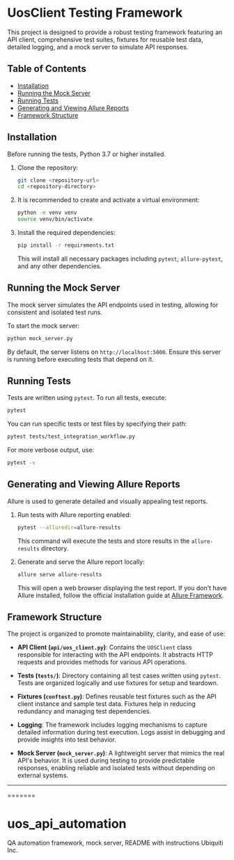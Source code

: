 # UosClient Testing Framework

This project is designed to provide a robust testing framework featuring an API client, comprehensive test suites, 
fixtures for reusable test data, detailed logging, and a mock server to simulate API responses.

## Table of Contents

- [Installation](#installation)
- [Running the Mock Server](#running-the-mock-server)
- [Running Tests](#running-tests)
- [Generating and Viewing Allure Reports](#generating-and-viewing-allure-reports)
- [Framework Structure](#framework-structure)

## Installation

Before running the tests, Python 3.7 or higher installed.

1. Clone the repository:

   ```bash
   git clone <repository-url>
   cd <repository-directory>
   ```

2. It is recommended to create and activate a virtual environment:

   ```bash
   python -m venv venv
   source venv/bin/activate 
   ```

3. Install the required dependencies:

   ```bash
   pip install -r requirements.txt
   ```

   This will install all necessary packages including `pytest`, `allure-pytest`, and any other dependencies.

## Running the Mock Server

The mock server simulates the API endpoints used in testing, allowing for consistent and isolated test runs.

To start the mock server:

```bash
python mock_server.py
```

By default, the server listens on `http://localhost:5000`. 
Ensure this server is running before executing tests that depend on it.

## Running Tests

Tests are written using `pytest`. To run all tests, execute:

```bash
pytest
```

You can run specific tests or test files by specifying their path:

```bash
pytest tests/test_integration_workflow.py
```

For more verbose output, use:

```bash
pytest -v
```

## Generating and Viewing Allure Reports

Allure is used to generate detailed and visually appealing test reports.

1. Run tests with Allure reporting enabled:

   ```bash
   pytest --alluredir=allure-results
   ```

   This command will execute the tests and store results in the `allure-results` directory.

2. Generate and serve the Allure report locally:

   ```bash
   allure serve allure-results
   ```

   This will open a web browser displaying the test report. If you don't have Allure installed, follow the official installation guide at [Allure Framework](https://docs.qameta.io/allure/).

## Framework Structure

The project is organized to promote maintainability, clarity, and ease of use:

- **API Client (`api/uos_client.py`)**: Contains the `UOSClient` class responsible for interacting with the API endpoints. It abstracts HTTP requests and provides methods for various API operations.

- **Tests (`tests/`)**: Directory containing all test cases written using `pytest`. Tests are organized logically and use fixtures for setup and teardown.

- **Fixtures (`conftest.py`)**: Defines reusable test fixtures such as the API client instance and sample test data. Fixtures help in reducing redundancy and managing test dependencies.

- **Logging**: The framework includes logging mechanisms to capture detailed information during test execution. Logs assist in debugging and provide insights into test behavior.

- **Mock Server (`mock_server.py`)**: A lightweight server that mimics the real API's behavior. It is used during testing to provide predictable responses, enabling reliable and isolated tests without depending on external systems.

---
=======
# uos_api_automation
QA automation framework, mock server, README with instructions Ubiquiti Inc.
